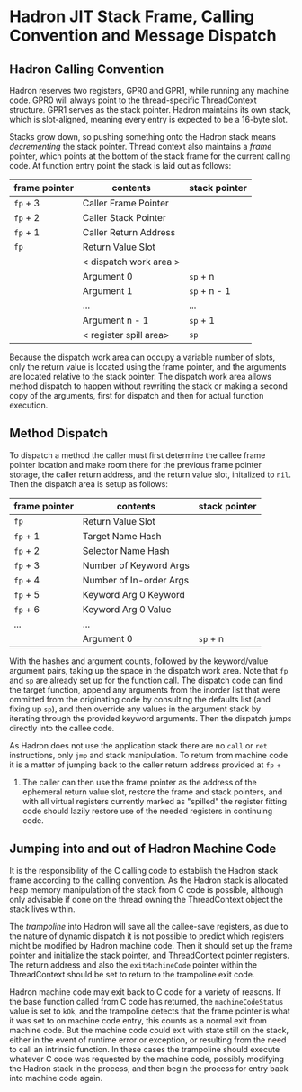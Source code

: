 # Hadron JIT Stack Frame, Calling Convention and Message Dispatch

## Hadron Calling Convention

Hadron reserves two registers, GPR0 and GPR1, while running any machine code. GPR0 will always point to the
thread-specific ThreadContext structure. GPR1 serves as the stack pointer. Hadron maintains its own stack, which is
slot-aligned, meaning every entry is expected to be a 16-byte slot.

Stacks grow down, so pushing something onto the Hadron stack means *decrementing* the stack pointer. Thread context also
maintains a *frame* pointer, which points at the bottom of the stack frame for the current calling code. At function
entry point the stack is laid out as follows:

| frame pointer | contents               | stack pointer |
|---------------|------------------------|---------------|
| `fp` + 3      | Caller Frame Pointer   |               |
| `fp` + 2      | Caller Stack Pointer   |               |
| `fp` + 1      | Caller Return Address  |               |
| `fp`          | Return Value Slot      |               |
|               | < dispatch work area > |               |
|               | Argument 0             | `sp` + n      |
|               | Argument 1             | `sp` + n - 1  |
|               |  ...                   |  ...          |
|               | Argument n - 1         | `sp` + 1      |
|               | < register spill area> | `sp`          |

Because the dispatch work area can occupy a variable number of slots, only the return value is located using the frame
pointer, and the arguments are located relative to the stack pointer. The dispatch work area allows method dispatch to
happen without rewriting the stack or making a second copy of the arguments, first for dispatch and then for actual
function execution.

## Method Dispatch

To dispatch a method the caller must first determine the callee frame pointer location and make room there for the
previous frame pointer storage, the caller return address, and the return value slot, initalized to `nil`. Then the
dispatch area is setup as follows:

| frame pointer | contents                | stack pointer |
|---------------|-------------------------|---------------|
| `fp`          | Return Value Slot       |               |
| `fp` + 1      | Target Name Hash        |               |
| `fp` + 2      | Selector Name Hash      |               |
| `fp` + 3      | Number of Keyword Args  |               |
| `fp` + 4      | Number of In-order Args |               |
| `fp` + 5      | Keyword Arg 0 Keyword   |               |
| `fp` + 6      | Keyword Arg 0 Value     |               |
|  ...          | ...                     |               |
|               | Argument 0              | `sp` + n      |

With the hashes and argument counts, followed by the keyword/value argument pairs, taking up the space in the dispatch
work area. Note that `fp` and `sp` are already set up for the function call. The dispatch code can find the target
function, append any arguments from the inorder list that were ommitted from the originating code by consulting the
defaults list (and fixing up `sp`), and then override any values in the argument stack by iterating through the provided
keyword arguments. Then the dispatch jumps directly into the callee code.

As Hadron does not use the application stack there are no `call` or `ret` instructions, only `jmp` and stack
manipulation. To return from machine code it is a matter of jumping back to the caller return address provided at `fp` +
1. The caller can then use the frame pointer as the address of the ephemeral return value slot, restore the frame and
stack pointers, and with all virtual registers currently marked as "spilled" the register fitting code should lazily
restore use of the needed registers in continuing code.

## Jumping into and out of Hadron Machine Code

It is the responsibility of the C calling code to establish the Hadron stack frame according to the calling convention.
As the Hadron stack is allocated heap memory manipulation of the stack from C code is possible, although only advisable
if done on the thread owning the ThreadContext object the stack lives within.

The *trampoline* into Hadron will save all the callee-save registers, as due to the nature of dynamic dispatch it is not
possible to predict which registers might be modified by Hadron machine code. Then it should set up the frame pointer
and initialize the stack pointer, and ThreadContext pointer registers. The return address and also the `exitMachineCode`
pointer within the ThreadContext should be set to return to the trampoline exit code.

Hadron machine code may exit back to C code for a variety of reasons. If the base function called from C code has
returned, the `machineCodeStatus` value is set to `kOk`, and the trampoline detects that the frame pointer is what it
was set to on machine code entry, this counts as a normal exit from machine code. But the machine code could exit with
state still on the stack, either in the event of runtime error or exception, or resulting from the need to call an
intrinsic function. In these cases the trampoline should execute whatever C code was requested by the machine code,
possibly modifying the Hadron stack in the process, and then begin the process for entry back into machine code again.
